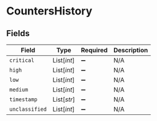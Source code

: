 # CountersHistory


## Fields

| Field              | Type               | Required           | Description        |
| ------------------ | ------------------ | ------------------ | ------------------ |
| `critical`         | List[*int*]        | :heavy_minus_sign: | N/A                |
| `high`             | List[*int*]        | :heavy_minus_sign: | N/A                |
| `low`              | List[*int*]        | :heavy_minus_sign: | N/A                |
| `medium`           | List[*int*]        | :heavy_minus_sign: | N/A                |
| `timestamp`        | List[*str*]        | :heavy_minus_sign: | N/A                |
| `unclassified`     | List[*int*]        | :heavy_minus_sign: | N/A                |